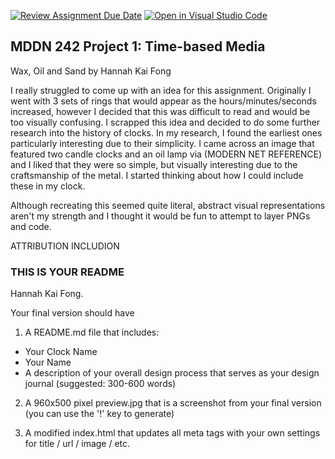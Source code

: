 [![Review Assignment Due Date](https://classroom.github.com/assets/deadline-readme-button-24ddc0f5d75046c5622901739e7c5dd533143b0c8e959d652212380cedb1ea36.svg)](https://classroom.github.com/a/JAZAP9dv)
[![Open in Visual Studio Code](https://classroom.github.com/assets/open-in-vscode-718a45dd9cf7e7f842a935f5ebbe5719a5e09af4491e668f4dbf3b35d5cca122.svg)](https://classroom.github.com/online_ide?assignment_repo_id=11439593&assignment_repo_type=AssignmentRepo)
## MDDN 242 Project 1: Time-based Media  

Wax, Oil and Sand by Hannah Kai Fong

I really struggled to come up with an idea for this assignment. Originally I went with 3 sets of rings that would appear as the hours/minutes/seconds increased, however I decided that this was difficult to read and would be too visually confusing. 
I scrapped this idea and decided to do some further research into the history of clocks. In my research, I found the earliest ones particularly interesting due to their simplicity. I came across an image that featured two candle clocks and an oil lamp via (MODERN NET REFERENCE) and I liked that they were so simple, but visually interesting due to the craftsmanship of the metal. I started thinking about how I could include these in my clock. 

Although recreating this seemed quite literal, abstract visual representations aren't my strength and I thought it would be fun to attempt to layer PNGs and code. 

ATTRIBUTION INCLUDION


### THIS IS YOUR README

Hannah Kai Fong.

Your final version should have

1) A README.md file that includes:

* Your Clock Name
* Your Name
* A description of your overall design process that serves as your design journal (suggested: 300-600 words)

2) A 960x500 pixel preview.jpg that is a screenshot from your final version (you can use the '!' key to generate)

3) A modified index.html that updates all meta tags with your own settings for title / url / image / etc.

